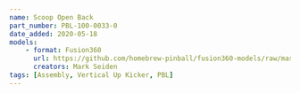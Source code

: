 ```yaml
---
name: Scoop Open Back
part_number: PBL-100-0033-0
date_added: 2020-05-18
models:
    - format: Fusion360
      url: https://github.com/homebrew-pinball/fusion360-models/raw/master/assemblies/Scoop%20Open%20Back%20PBL-100-0033-0.f3z
      creators: Mark Seiden
tags: [Assembly, Vertical Up Kicker, PBL]
---
```

